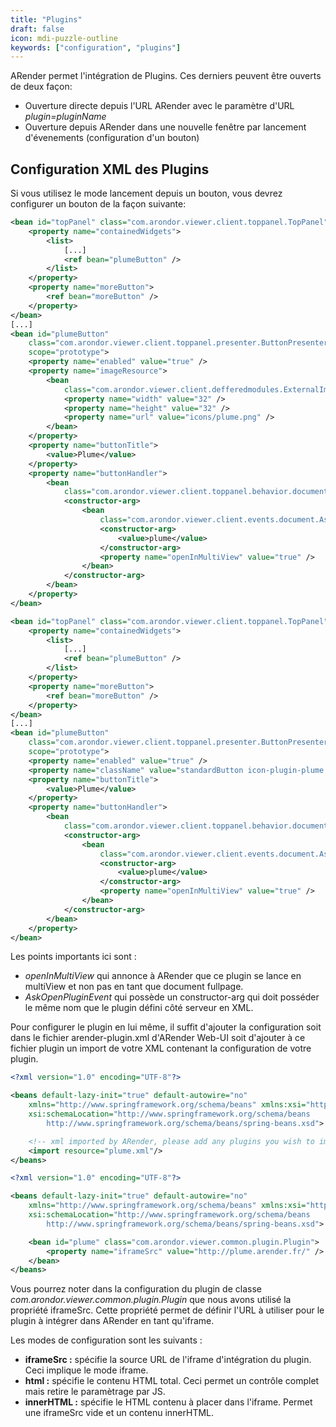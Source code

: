 ```yaml
---
title: "Plugins"
draft: false
icon: mdi-puzzle-outline
keywords: ["configuration", "plugins"]
---
```


ARender permet l'intégration de Plugins. Ces derniers peuvent être
ouverts de deux façon:

- Ouverture directe depuis l'URL ARender avec le paramètre d'URL
  *plugin=pluginName*
- Ouverture depuis ARender dans une nouvelle fenêtre par lancement
  d'évenements (configuration d'un bouton)

## Configuration XML des Plugins

Si vous utilisez le mode lancement depuis un bouton, vous devrez
configurer un bouton de la façon suivante:


``` xml
<bean id="topPanel" class="com.arondor.viewer.client.toppanel.TopPanel">
    <property name="containedWidgets">
        <list>
            [...]
            <ref bean="plumeButton" />
        </list>
    </property>
    <property name="moreButton">
        <ref bean="moreButton" />
    </property>
</bean>
[...]
<bean id="plumeButton"
    class="com.arondor.viewer.client.toppanel.presenter.ButtonPresenter"
    scope="prototype">
    <property name="enabled" value="true" />
    <property name="imageResource">
        <bean
            class="com.arondor.viewer.client.defferedmodules.ExternalImageResource">
            <property name="width" value="32" />
            <property name="height" value="32" />
            <property name="url" value="icons/plume.png" />
        </bean>
    </property>
    <property name="buttonTitle">
        <value>Plume</value>
    </property>
    <property name="buttonHandler">
        <bean
            class="com.arondor.viewer.client.toppanel.behavior.document.GenericHandler">
            <constructor-arg>
                <bean
                    class="com.arondor.viewer.client.events.document.AskOpenPluginEvent">
                    <constructor-arg>
                        <value>plume</value>
                    </constructor-arg>
                    <property name="openInMultiView" value="true" />
                </bean>
            </constructor-arg>
        </bean>
    </property>
</bean>
```




``` xml
<bean id="topPanel" class="com.arondor.viewer.client.toppanel.TopPanel">
    <property name="containedWidgets">
        <list>
            [...]
            <ref bean="plumeButton" />
        </list>
    </property>
    <property name="moreButton">
        <ref bean="moreButton" />
    </property>
</bean>
[...]
<bean id="plumeButton"
    class="com.arondor.viewer.client.toppanel.presenter.ButtonPresenter"
    scope="prototype">
    <property name="enabled" value="true" />
    <property name="className" value="standardButton icon-plugin-plume toppanelButton" />
    <property name="buttonTitle">
        <value>Plume</value>
    </property>
    <property name="buttonHandler">
        <bean
            class="com.arondor.viewer.client.toppanel.behavior.document.GenericHandler">
            <constructor-arg>
                <bean
                    class="com.arondor.viewer.client.events.document.AskOpenPluginEvent">
                    <constructor-arg>
                        <value>plume</value>
                    </constructor-arg>
                    <property name="openInMultiView" value="true" />
                </bean>
            </constructor-arg>
        </bean>
    </property>
</bean>
```


Les points importants ici sont :

- *openInMultiView* qui annonce à ARender que ce plugin se lance en
  multiView et non pas en tant que document fullpage.
- *AskOpenPluginEvent* qui possède un constructor-arg qui doit
  posséder le même nom que le plugin défini côté serveur en XML.

Pour configurer le plugin en lui même, il suffit d'ajouter la
configuration soit dans le fichier arender-plugin.xml d'ARender Web-UI soit
d'ajouter à ce fichier plugin un import de votre XML contenant la
configuration de votre plugin.


``` xml
<?xml version="1.0" encoding="UTF-8"?>

<beans default-lazy-init="true" default-autowire="no"
    xmlns="http://www.springframework.org/schema/beans" xmlns:xsi="http://www.w3.org/2001/XMLSchema-instance"
    xsi:schemaLocation="http://www.springframework.org/schema/beans
        http://www.springframework.org/schema/beans/spring-beans.xsd">

    <!-- xml imported by ARender, please add any plugins you wish to import in this file -->
    <import resource="plume.xml"/>
</beans>
```


``` xml
<?xml version="1.0" encoding="UTF-8"?>

<beans default-lazy-init="true" default-autowire="no"
    xmlns="http://www.springframework.org/schema/beans" xmlns:xsi="http://www.w3.org/2001/XMLSchema-instance"
    xsi:schemaLocation="http://www.springframework.org/schema/beans
        http://www.springframework.org/schema/beans/spring-beans.xsd">

    <bean id="plume" class="com.arondor.viewer.common.plugin.Plugin">
        <property name="iframeSrc" value="http://plume.arender.fr/" />
    </bean>
</beans>
```


Vous pourrez noter dans la configuration du plugin de classe
*com.arondor.viewer.common.plugin.Plugin* que nous avons utilisé la
propriété iframeSrc. Cette propriété permet de définir l'URL à utiliser
pour le plugin à intégrer dans ARender en tant qu'iframe.

Les modes de configuration sont les suivants :

- **iframeSrc :** spécifie la source URL de l'iframe d'intégration du
  plugin. Ceci implique le mode iframe.
- **html :** spécifie le contenu HTML total. Ceci permet un contrôle
  complet mais retire le paramètrage par JS.
- **innerHTML :** spécifie le HTML contenu à placer dans l'iframe.
  Permet une iframeSrc vide et un contenu innerHTML.
